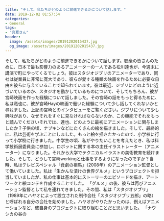 ```yaml
---
title: "そして、私たちがどのように前進できるかについて話します。"
date: 2019-12-02 01:57:54
categories:
- General
tags:
- "真夏さん"
header:
  image: /assets/images/20191202015437.jpg
  og_image: /assets/images/20191202015437.jpg
---
```


そして、私たちがどのように前進できるかについて話します。聴衆の皆さんのために、日本で最も影響力のあるアニメーターの一人である松川達也が、今週末に講演で町にやってくるでしょう。彼はスタジオジブリのアニメーターであり、同社は従業員に非常に寛大であり、彼らが愛する種類の映画を作るために必要な自由を彼らに与えていることで知られています。彼は最近、ジブリにどのように近づいているのか、スタジオを動かしているものについて、そしてもちろん、彼が宮崎映画を作った経験について話しました。その宮崎の話をもっと得るために、私は竜也に、彼が宮崎Hayの映画で働いた経験について少し話してくれないかと尋ねました。上記の宮崎とのインタビューをご覧ください。ジブリについて少し興味があり、なぜそれをすぐに見なければならないのか、この機能でそれをもっと読んでくださいそれでは、達也、どのように最初にアニメーションに関与しましたか？子供の頃、ナプキンなどにたくさんの絵を描きました。そして、最終的に、私は芸術を学ぶことにしました。もっと絵を描きたかったので、小学校に行って小学校に行きました。中学生の頃、私がやりたいことを考えたとき、私は科学技術展委員会に参加し、ロボットに関する本の主任イラストレーター（アニメーター）になりました。それから大学でテクニカルイラストの美術教育を続けました。そして、どうして宮崎workingと仕事をするようになったのですか？当時、私はテレビスペシャル「食劇の相馬」（2008年）のアニメーション監督として働いていました。私は「生かんな漬けの世界グルメ」というプロジェクトを担当していましたが、私の仕事は基本的にストーリーのエピソードを描き、アートワークと絵コンテを作成することでした。 「グルメ」の後、彼らは再びアニメーション監督として私を連れてきました。その間、私は「スタジオジブリ」（1989年にハヤオによって設立された制作会社「スタジオジブリ五郎」の略）と呼ばれる自分の会社を始めました。ハヤオがやりたかったのは、例えばアニメーションなど、彼自身のプロジェクトに取り組むことだと思いました。 「ナウシカの谷の
